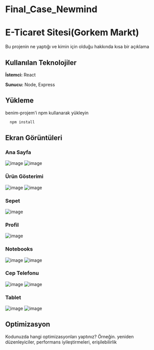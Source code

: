# Final_Case_Newmind


# E-Ticaret Sitesi(Gorkem Markt)

Bu projenin ne yaptığı ve kimin için olduğu hakkında kısa bir açıklama


## Kullanılan Teknolojiler

**İstemci:** React

**Sunucu:** Node, Express

  
## Yükleme 

benim-projem'i npm kullanarak yükleyin

```bash 
  npm install
```
    

  
## Ekran Görüntüleri

### Ana Sayfa
![image](https://github.com/user-attachments/assets/1441353c-e795-4cd5-9f91-986bd09bd1f6)
![image](https://github.com/user-attachments/assets/547cb637-32f9-4ce4-836f-ed6295bb7fdd)

### Ürün Gösterimi
![image](https://github.com/user-attachments/assets/d866f898-fd92-49df-bc89-e9f0bb9301b9)
![image](https://github.com/user-attachments/assets/48a1c4f8-c0d2-4493-b4eb-242ac79076e7)

### Sepet 
![image](https://github.com/user-attachments/assets/948c02b2-4dce-4391-8cca-7a090abe8f1f)

### Profil
![image](https://github.com/user-attachments/assets/877179a6-f2de-4db1-8a6a-627382ee596e)



### Notebooks
![image](https://github.com/user-attachments/assets/9bd1fcf0-ce90-4e27-aa81-bf5002ee5386)
![image](https://github.com/user-attachments/assets/360f3541-4eb3-46b7-8859-172f852d9f99)

### Cep Telefonu
![image](https://github.com/user-attachments/assets/ed86da37-4434-4085-b6fd-a5970b3747bd)
![image](https://github.com/user-attachments/assets/4fb6e864-4ad2-4e0f-b142-00ac2c466bcd)

### Tablet
![image](https://github.com/user-attachments/assets/97edf66e-159b-4791-a51b-5e73fcfd71d7)
![image](https://github.com/user-attachments/assets/0ea68dd2-746a-477d-9ba6-3a1ee6495b6f)











  
## Optimizasyon

Kodunuzda hangi optimizasyonları yaptınız? Örneğin. yeniden düzenleyiciler, performans iyileştirmeleri, erişilebilirlik

  
